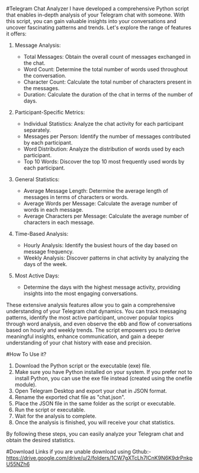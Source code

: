 #Telegram Chat Analyzer
I have developed a comprehensive Python script that enables in-depth analysis of your Telegram chat with someone. With this script, you can gain valuable insights into your conversations and uncover fascinating patterns and trends. Let's explore the range of features it offers:

1. Message Analysis:
   - Total Messages: Obtain the overall count of messages exchanged in the chat.
   - Word Count: Determine the total number of words used throughout the conversation.
   - Character Count: Calculate the total number of characters present in the messages.
   - Duration: Calculate the duration of the chat in terms of the number of days.

2. Participant-Specific Metrics:
   - Individual Statistics: Analyze the chat activity for each participant separately.
   - Messages per Person: Identify the number of messages contributed by each participant.
   - Word Distribution: Analyze the distribution of words used by each participant.
   - Top 10 Words: Discover the top 10 most frequently used words by each participant.
   
3. General Statistics:
   - Average Message Length: Determine the average length of messages in terms of characters or words.
   - Average Words per Message: Calculate the average number of words in each message.
   - Average Characters per Message: Calculate the average number of characters in each message.

4. Time-Based Analysis:
   - Hourly Analysis: Identify the busiest hours of the day based on message frequency.
   - Weekly Analysis: Discover patterns in chat activity by analyzing the days of the week.

5. Most Active Days:
   - Determine the days with the highest message activity, providing insights into the most engaging conversations.

These extensive analysis features allow you to gain a comprehensive understanding of your Telegram chat dynamics. You can track messaging patterns, identify the most active participant, uncover popular topics through word analysis, and even observe the ebb and flow of conversations based on hourly and weekly trends. The script empowers you to derive meaningful insights, enhance communication, and gain a deeper understanding of your chat history with ease and precision.


#How To Use it?

1. Download the Python script or the executable (exe) file.
2. Make sure you have Python installed on your system. If you prefer not to install Python, you can use the exe file instead (created using the onefile module).
3. Open Telegram Desktop and export your chat in JSON format.
4. Rename the exported chat file as "chat.json".
5. Place the JSON file in the same folder as the script or executable.
6. Run the script or executable.
7. Wait for the analysis to complete.
8. Once the analysis is finished, you will receive your chat statistics.

By following these steps, you can easily analyze your Telegram chat and obtain the desired statistics.


#Download Links
if you are unable download using Gthub:-
https://drive.google.com/drive/u/2/folders/1CW7gXTcLh7ICnK9N6K9drPnkpU55NZh6
